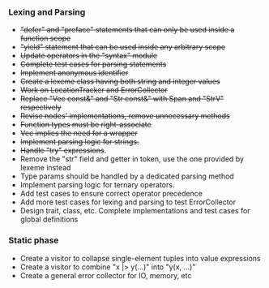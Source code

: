 ### Lexing and Parsing

- ~~"defer" and "preface" statements that can only be used inside a function scope~~
- ~~"yield" statement that can be used inside any arbitrary scope~~
- ~~Update operators in the "syntax" module~~
- ~~Complete test cases for parsing statements~~
- ~~Implement anonymous identifier~~
- ~~Create a lexeme class having both string and integer values~~
- ~~Work on LocationTracker and ErrorCollector~~
- ~~Replace "Vec<T> const&" and "Str const&" with Span<const T> and "StrV"
  respectively~~
- ~~Revise nodes' implementations, remove unnecessary methods~~
- ~~Function types must be right-associate~~
- ~~Vec<Node> implies the need for a wrapper~~
- ~~Implement parsing logic for strings.~~
- ~~Handle "try" expressions~~.
- Remove the "str" field and getter in token, use the one provided by lexeme instead
- Type params should be handled by a dedicated parsing method
- Implement parsing logic for ternary operators.
- Add test cases to ensure correct operator precedence
- Add more test cases for lexing and parsing to test ErrorCollector
- Design trait, class, etc. Complete implementations and test cases
  for global definitions

### Static phase

- Create a visitor to collapse single-element tuples into
  value expressions
- Create a visitor to combine "x |> y(...)" into "y(x, ...)"
- Create a general error collector for IO, memory, etc